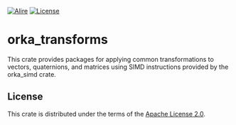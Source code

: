 [![Alire](https://img.shields.io/endpoint?url=https://alire.ada.dev/badges/orka_transforms.json)](https://alire.ada.dev/crates/orka_transforms.html)
[![License](https://img.shields.io/github/license/onox/orka.svg?color=blue)](https://github.com/onox/orka/blob/master/LICENSE)

# orka_transforms

This crate provides packages for applying common transformations to
vectors, quaternions, and matrices using SIMD instructions provided
by the orka_simd crate.

## License

This crate is distributed under the terms of the [Apache License 2.0][url-apache].

  [url-apache]: https://opensource.org/licenses/Apache-2.0
